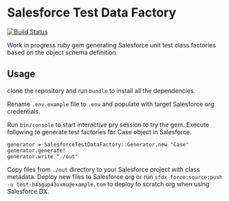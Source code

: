 # Salesforce Test Data Factory 

[![Build Status](https://travis-ci.org/vernemi2/salesforce_test_data_factory.svg?branch=master)](https://travis-ci.org/vernemi2/salesforce_test_data_factory)

Work in progress ruby gem generating Salesforce unit test class factories based on the object schema definition.

## Usage

clone the repository and run `bundle` to install all the dependencies.

Rename `.env.example` file to `.env` and populate with target Salesforce org credentials.

Run `bin/console` to start interactive pry session to try the gem. Execute following to generate test factories for Case object in Salesforce.

```
generator = SalesforceTestDataFactory::Generator.new "Case"
generator.generate!
generator.write "./out"
```

Copy files from `./out` directory to your Salesforce project with class metadata. Deploy new files to Salesforce org or run `sfdx force:source:push -u test-b4agup43oxmu@example.com` to deploy to scratch org when using Salesforce DX.
